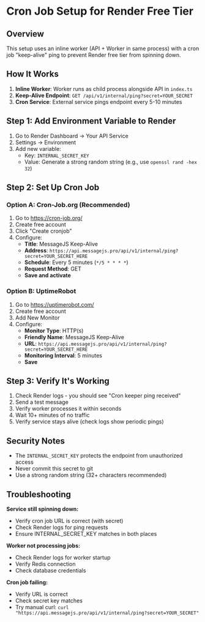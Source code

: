 # Cron Job Setup for Render Free Tier

## Overview

This setup uses an inline worker (API + Worker in same process) with a cron job "keep-alive" ping to prevent Render free tier from spinning down.

## How It Works

1. **Inline Worker**: Worker runs as child process alongside API in `index.ts`
2. **Keep-Alive Endpoint**: `GET /api/v1/internal/ping?secret=YOUR_SECRET`
3. **Cron Service**: External service pings endpoint every 5-10 minutes

## Step 1: Add Environment Variable to Render

1. Go to Render Dashboard → Your API Service
2. Settings → Environment
3. Add new variable:
   - Key: `INTERNAL_SECRET_KEY`
   - Value: Generate a strong random string (e.g., use `openssl rand -hex 32`)

## Step 2: Set Up Cron Job

### Option A: Cron-Job.org (Recommended)

1. Go to https://cron-job.org/
2. Create free account
3. Click "Create cronjob"
4. Configure:
   - **Title**: MessageJS Keep-Alive
   - **Address**: `https://api.messagejs.pro/api/v1/internal/ping?secret=YOUR_SECRET_HERE`
   - **Schedule**: Every 5 minutes (`*/5 * * * *`)
   - **Request Method**: GET
   - **Save and activate**

### Option B: UptimeRobot

1. Go to https://uptimerobot.com/
2. Create free account
3. Add New Monitor
4. Configure:
   - **Monitor Type**: HTTP(s)
   - **Friendly Name**: MessageJS Keep-Alive
   - **URL**: `https://api.messagejs.pro/api/v1/internal/ping?secret=YOUR_SECRET_HERE`
   - **Monitoring Interval**: 5 minutes
   - **Save**

## Step 3: Verify It's Working

1. Check Render logs - you should see "Cron keeper ping received"
2. Send a test message
3. Verify worker processes it within seconds
4. Wait 10+ minutes of no traffic
5. Verify service stays alive (check logs show periodic pings)

## Security Notes

- The `INTERNAL_SECRET_KEY` protects the endpoint from unauthorized access
- Never commit this secret to git
- Use a strong random string (32+ characters recommended)

## Troubleshooting

**Service still spinning down:**
- Verify cron job URL is correct (with secret)
- Check Render logs for ping requests
- Ensure INTERNAL_SECRET_KEY matches in both places

**Worker not processing jobs:**
- Check Render logs for worker startup
- Verify Redis connection
- Check database credentials

**Cron job failing:**
- Verify URL is correct
- Check secret key matches
- Try manual curl: `curl "https://api.messagejs.pro/api/v1/internal/ping?secret=YOUR_SECRET"`

